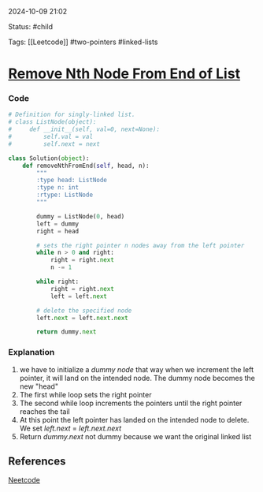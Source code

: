 
2024-10-09  21:02

Status: #child 

Tags: [[Leetcode]] #two-pointers #linked-lists

# [Remove Nth Node From End of List](https://leetcode.com/problems/remove-nth-node-from-end-of-list/)

### Code

```python
# Definition for singly-linked list.
# class ListNode(object):
#     def __init__(self, val=0, next=None):
#         self.val = val
#         self.next = next

class Solution(object):
    def removeNthFromEnd(self, head, n):
        """
        :type head: ListNode
        :type n: int
        :rtype: ListNode
        """

        dummy = ListNode(0, head)
        left = dummy
        right = head

		# sets the right pointer n nodes away from the left pointer
        while n > 0 and right:
            right = right.next
            n -= 1

        while right:
            right = right.next
            left = left.next

		# delete the specified node
        left.next = left.next.next

        return dummy.next
```

### Explanation
1. we have to initialize a *dummy node* that way when we increment the left pointer, it will land on the intended node. The dummy node becomes the new "head"
2. The first while loop sets the right pointer
3. The second while loop increments the pointers until the right pointer reaches the tail
4. At this point the left pointer has landed on the intended node to delete. We set *left.next* = *left.next.next*
5. Return *dummy.next* not dummy because we want the original linked list
## References
[Neetcode](https://leetcode.com/problems/remove-nth-node-from-end-of-list/submissions/1417644681/)

